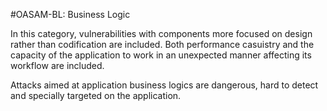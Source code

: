 
#OASAM-BL: Business Logic

In this category, vulnerabilities with components more focused on design rather than codification are included. Both performance casuistry and the capacity of the application to work in an unexpected manner affecting its workflow are included.

Attacks aimed at application business logics are dangerous, hard to detect and specially targeted on the application.
